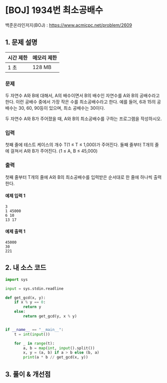 # [BOJ] 1934번 최소공배수

백준온라인저지(BOJ) :  https://www.acmicpc.net/problem/2609



## 1. 문제 설명

| 시간 제한 | 메모리 제한 | 
| :-------- | :---------- |
| 1 초      | 128 MB      | 

### 문제

두 자연수 A와 B에 대해서, A의 배수이면서 B의 배수인 자연수를 A와 B의 공배수라고 한다. 이런 공배수 중에서 가장 작은 수를 최소공배수라고 한다. 예를 들어, 6과 15의 공배수는 30, 60, 90등이 있으며, 최소 공배수는 30이다.

두 자연수 A와 B가 주어졌을 때, A와 B의 최소공배수를 구하는 프로그램을 작성하시오.

### 입력

첫째 줄에 테스트 케이스의 개수 T(1 ≤ T ≤ 1,000)가 주어진다. 둘째 줄부터 T개의 줄에 걸쳐서 A와 B가 주어진다. (1 ≤ A, B ≤ 45,000)

### 출력

첫째 줄부터 T개의 줄에 A와 B의 최소공배수를 입력받은 순서대로 한 줄에 하나씩 출력한다.


#### 예제 입력 1

```
3
1 45000
6 10
13 17
```

#### 예제 출력 1

```
45000
30
221
```


## 2. 내 소스 코드

```python
import sys

input = sys.stdin.readline

def get_gcd(x, y):
    if x % y == 0:
        return y
    else:
        return get_gcd(y, x % y)


if __name__ == "__main__":
    t = int(input())

    for _ in range(t):
        a, b = map(int, input().split())
        x, y = (a, b) if a > b else (b, a)
        print(a * b // get_gcd(x, y))
```



## 3. 풀이 & 개선점

```python

```